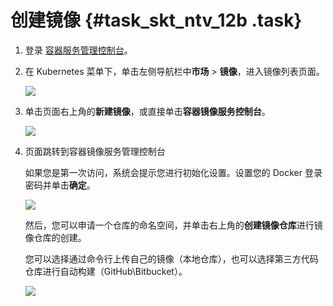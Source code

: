 # 创建镜像 {#task_skt_ntv_12b .task}

1.  登录 [容器服务管理控制台](https://cs.console.aliyun.com/)。 
2.  在 Kubernetes 菜单下，单击左侧导航栏中**市场** \> **镜像**，进入镜像列表页面。 

    ![](http://static-aliyun-doc.oss-cn-hangzhou.aliyuncs.com/assets/img/15780/153562982510921_zh-CN.png)

3.  单击页面右上角的**新建镜像**，或直接单击**容器镜像服务控制台**。 

    ![](http://static-aliyun-doc.oss-cn-hangzhou.aliyuncs.com/assets/img/15780/153562982510922_zh-CN.png)

4.  页面跳转到容器镜像服务管理控制台 

    如果您是第一次访问，系统会提示您进行初始化设置。设置您的 Docker 登录密码并单击**确定**。

    ![](http://static-aliyun-doc.oss-cn-hangzhou.aliyuncs.com/assets/img/15780/153562982510923_zh-CN.png)

    然后，您可以申请一个仓库的命名空间，并单击右上角的**创建镜像仓库**进行镜像仓库的创建。

    您可以选择通过命令行上传自己的镜像（本地仓库），也可以选择第三方代码仓库进行自动构建（GitHub\\Bitbucket）。

    ![](http://static-aliyun-doc.oss-cn-hangzhou.aliyuncs.com/assets/img/15780/153562982510924_zh-CN.png)


